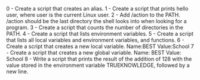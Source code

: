 0 - Create a script that creates an alias.
1 - Create a script that prints hello user, where user is the current Linux user.
2 - Add /action to the PATH. /action should be the last directory the shell looks into when looking for a program.
3 - Create a script that counts the number of directories in the PATH.
4 - Create a script that lists environment variables.
5 - Create a script that lists all local variables and environment variables, and functions.
6 - Create a script that creates a new local variable. Name:BEST Value:School
7 - Create a script that creates a new global variable. Name: BEST Value: School
8 - Write a script that prints the result of the addition of 128 with the value stored in the environment variable TRUEKNOWLEDGE, followed by a new line.

